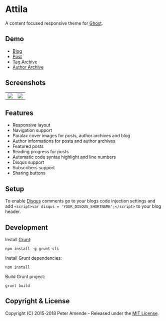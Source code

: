 # Attila

A content focused responsive theme for [Ghost](http://github.com/tryghost/ghost/).

## Demo

* [Blog](http://attila.zutrinken.com/)
* [Post](http://attila.zutrinken.com/demo/)
* [Tag Archive](http://attila.zutrinken.com/tag/general/)
* [Author Archive](http://attila.zutrinken.com/author/zutrinken/)

## Screenshots

<table>
<tr>
<td valign="top">
<img src="https://raw.githubusercontent.com/zutrinken/attila/master/src/screenshot-desktop.jpg" />
</td>
<td valign="top">
<img src="https://raw.githubusercontent.com/zutrinken/attila/master/src/screenshot-mobile.jpg" />
</td>
</tr>
</table>

## Features

* Responsive layout
* Navigation support
* Paralax cover images for posts, author archives and blog
* Author informations for posts and author archives
* Featured posts
* Reading progress for posts
* Automatic code syntax highlight and line numbers
* Disqus support
* Subscribers support
* Sharing buttons

## Setup

To enable [Disqus](https://disqus.com/) comments go to your blogs code injection settings and add `<script>var disqus = 'YOUR_DISQUS_SHORTNAME';</script>` to your blog header.

## Development

Install [Grunt](http://gruntjs.com/getting-started/):

	npm install -g grunt-cli

Install Grunt dependencies:

	npm install

Build Grunt project:

	grunt build

## Copyright & License

Copyright (C) 2015-2018 Peter Amende - Released under the [MIT License](https://github.com/zutrinken/attila/blob/master/LICENSE).
